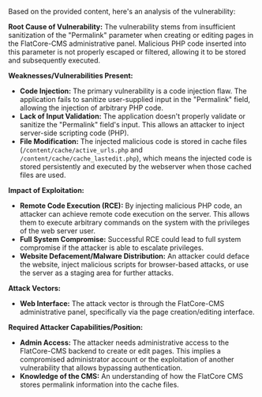 Based on the provided content, here's an analysis of the vulnerability:

**Root Cause of Vulnerability:**
The vulnerability stems from insufficient sanitization of the "Permalink" parameter when creating or editing pages in the FlatCore-CMS administrative panel. Malicious PHP code inserted into this parameter is not properly escaped or filtered, allowing it to be stored and subsequently executed.

**Weaknesses/Vulnerabilities Present:**
- **Code Injection:** The primary vulnerability is a code injection flaw. The application fails to sanitize user-supplied input in the "Permalink" field, allowing the injection of arbitrary PHP code.
- **Lack of Input Validation:** The application doesn't properly validate or sanitize the "Permalink" field's input. This allows an attacker to inject server-side scripting code (PHP).
- **File Modification:** The injected malicious code is stored in cache files (`/content/cache/active_urls.php` and `/content/cache/cache_lastedit.php`), which means the injected code is stored persistently and executed by the webserver when those cached files are used.

**Impact of Exploitation:**
- **Remote Code Execution (RCE):** By injecting malicious PHP code, an attacker can achieve remote code execution on the server. This allows them to execute arbitrary commands on the system with the privileges of the web server user.
- **Full System Compromise:** Successful RCE could lead to full system compromise if the attacker is able to escalate privileges.
- **Website Defacement/Malware Distribution:** An attacker could deface the website, inject malicious scripts for browser-based attacks, or use the server as a staging area for further attacks.

**Attack Vectors:**
- **Web Interface:** The attack vector is through the FlatCore-CMS administrative panel, specifically via the page creation/editing interface.

**Required Attacker Capabilities/Position:**
- **Admin Access:** The attacker needs administrative access to the FlatCore-CMS backend to create or edit pages. This implies a compromised administrator account or the exploitation of another vulnerability that allows bypassing authentication.
- **Knowledge of the CMS:** An understanding of how the FlatCore CMS stores permalink information into the cache files.